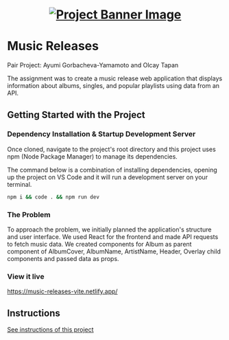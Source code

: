 <h1 align="center">
  <a href="">
    <img src="/src/assets/music-releases.svg" alt="Project Banner Image">
  </a>
</h1>

# Music Releases

Pair Project: Ayumi Gorbacheva-Yamamoto and Olcay Tapan

The assignment was to create a music release web application that displays information about albums, singles, and popular playlists using data from an API.

## Getting Started with the Project

### Dependency Installation & Startup Development Server

Once cloned, navigate to the project's root directory and this project uses npm (Node Package Manager) to manage its dependencies.

The command below is a combination of installing dependencies, opening up the project on VS Code and it will run a development server on your terminal.

```bash
npm i && code . && npm run dev
```

### The Problem

To approach the problem, we initially planned the application's structure and user interface. We used React for the frontend and made API requests to fetch music data. We created components for Album as parent component of AlbumCover, AlbumName, ArtistName, Header, Overlay child components and passed data as props.

### View it live

https://music-releases-vite.netlify.app/

## Instructions

<a href="instructions.md">
   See instructions of this project
  </a>
